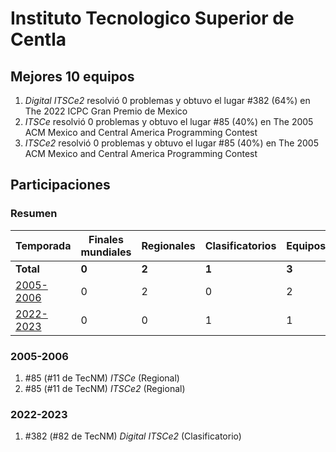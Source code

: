 # Instituto Tecnologico Superior de Centla

## Mejores 10 equipos

1. _Digital ITSCe2_ resolvió 0 problemas y obtuvo el lugar #382 (64%) en The 2022 ICPC Gran Premio de Mexico
1. _ITSCe_ resolvió 0 problemas y obtuvo el lugar #85 (40%) en The 2005 ACM Mexico and Central America Programming Contest
1. _ITSCe2_ resolvió 0 problemas y obtuvo el lugar #85 (40%) en The 2005 ACM Mexico and Central America Programming Contest

## Participaciones

### Resumen

| Temporada | Finales mundiales | Regionales | Clasificatorios | Equipos |
| --- | --- | --- | --- | --- |
| **Total** | **0** | **2** | **1** | **3** |
| [2005-2006](#2005-2006) | 0 | 2 | 0 | 2 |
| [2022-2023](#2022-2023) | 0 | 0 | 1 | 1 |

### 2005-2006

1. #85 (#11 de TecNM) _ITSCe_ (Regional)
1. #85 (#11 de TecNM) _ITSCe2_ (Regional)

### 2022-2023

1. #382 (#82 de TecNM) _Digital ITSCe2_ (Clasificatorio)



